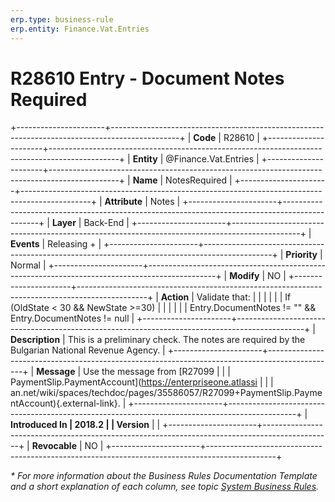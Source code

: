 ```yaml
---
erp.type: business-rule
erp.entity: Finance.Vat.Entries
---
```


# R28610 Entry - Document Notes Required
+----------------------+-----------------------------------------------------------------------------------------------+
| **Code**             | R28610                                                                                        |
+----------------------+-----------------------------------------------------------------------------------------------+
| **Entity**           | @Finance.Vat.Entries                                                                          |
+----------------------+-----------------------------------------------------------------------------------------------+
| **Name**             | NotesRequired                                                                                 |
+----------------------+-----------------------------------------------------------------------------------------------+
| **Attribute**        | Notes                                                                                         |
+----------------------+-----------------------------------------------------------------------------------------------+
| **Layer**            | Back-End                                                                                      |
+----------------------+-----------------------------------------------------------------------------------------------+
| **Events**           | Releasing +                                                                                   |
+----------------------+-----------------------------------------------------------------------------------------------+
| **Priority**         | Normal                                                                                        |
+----------------------+-----------------------------------------------------------------------------------------------+
| **Modify**           | NO                                                                                            |
+----------------------+-----------------------------------------------------------------------------------------------+
| **Action**           | Validate that:                                                                                |
|                      |                                                                                               |
|                      | If (OldState \< 30 && NewState \>=30)                                                         |
|                      |                                                                                               |
|                      | Entry.DocumentNotes != \"\" && Entry.DocumentNotes != null                                    |
+----------------------+-----------------------------------------------------------------------------------------------+
| **Description**      | This is a preliminary check. The notes are required by the Bulgarian National Revenue Agency. |
+----------------------+-----------------------------------------------------------------------------------------------+
| **Message**          | Use the message from [R27099                                                                  |
|                      | PaymentSlip.PaymentAccount](https://enterpriseone.atlassi                                     |
|                      | an.net/wiki/spaces/techdoc/pages/35586057/R27099+PaymentSlip.PaymentAccount){.external-link}. |
+----------------------+-----------------------------------------------------------------------------------------------+
| **Introduced In      | 2018.2                                                                                        |
| Version**            |                                                                                               |
+----------------------+-----------------------------------------------------------------------------------------------+
| **Revocable**        | NO                                                                                            |
+----------------------+-----------------------------------------------------------------------------------------------+

*\* For more information about the Business Rules Documentation Template and a short explanation of each column, see
topic [System Business Rules](../templates/template-description-system-business-rules.md).*

